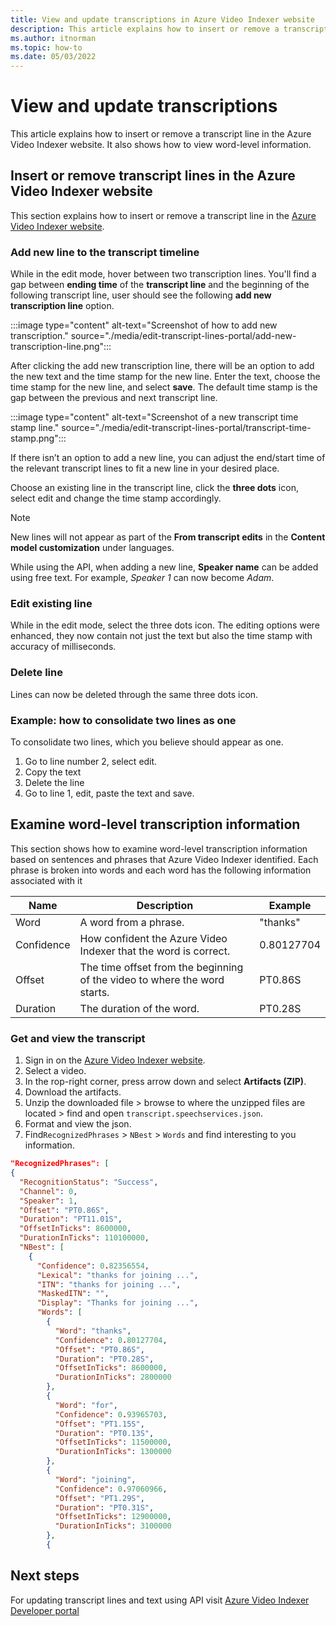 ```yaml
---
title: View and update transcriptions in Azure Video Indexer website 
description: This article explains how to insert or remove a transcript line in the Azure Video Indexer website. It also shows how to view word-level information.
ms.author: itnorman
ms.topic: how-to
ms.date: 05/03/2022
---
```


# View and update transcriptions

This article explains how to insert or remove a transcript line in the Azure Video Indexer website. It also shows how to view word-level information.

## Insert or remove transcript lines in the Azure Video Indexer website 

This section explains how to insert or remove a transcript line in the [Azure Video Indexer website](https://www.videoindexer.ai/).

### Add new line to the transcript timeline 

While in the edit mode, hover between two transcription lines. You'll find a gap between **ending time** of the **transcript line** and the beginning of the following transcript line, user should see the following **add new transcription line** option. 

:::image type="content" alt-text="Screenshot of how to add new transcription." source="./media/edit-transcript-lines-portal/add-new-transcription-line.png":::

After clicking the add new transcription line, there will be an option to add the new text and the time stamp for the new line. Enter the text, choose the time stamp for the new line, and select **save**. The default time stamp is the gap between the previous and next transcript line. 

:::image type="content" alt-text="Screenshot of a new transcript time stamp line." source="./media/edit-transcript-lines-portal/transcript-time-stamp.png":::

If there isn’t an option to add a new line, you can adjust the end/start time of the relevant transcript lines to fit a new line in your desired place. 

Choose an existing line in the transcript line, click the **three dots** icon, select edit and change the time stamp accordingly.

> [!NOTE]
> New lines will not appear as part of the **From transcript edits** in the **Content model customization** under languages. 
>
> While using the API, when adding a new line, **Speaker name** can be added using free text. For example, *Speaker 1* can now become *Adam*. 

### Edit existing line 

While in the edit mode, select the three dots icon. The editing options were enhanced, they now contain not just the text but also the time stamp with accuracy of milliseconds. 

### Delete line 

Lines can now be deleted through the same three dots icon. 

### Example: how to consolidate two lines as one 

To consolidate two lines, which you believe should appear as one. 

1. Go to line number 2, select edit. 
1. Copy the text 
1. Delete the line 
1. Go to line 1, edit, paste the text and save. 

## Examine word-level transcription information

This section shows how to examine word-level transcription information based on sentences and phrases that Azure Video Indexer identified. Each phrase is broken into words and each word has the following information associated with it  

|Name|Description|Example|
|---|---|---|
|Word|A word from a phrase.|"thanks"|
|Confidence|How confident the Azure Video Indexer that the word is correct.|0.80127704|
|Offset|The time offset from the beginning of the video to where the word starts.|PT0.86S|
|Duration|The duration of the word.|PT0.28S|

### Get and view the transcript

1. Sign in on the [Azure Video Indexer website](https://www.videoindexer.ai).
1. Select a video.
1. In the rop-right corner, press arrow down and select **Artifacts (ZIP)**. 
1. Download the artifacts.
1. Unzip the downloaded file > browse to where the unzipped files are located > find and open `transcript.speechservices.json`. 
1. Format and view the json.
1. Find`RecognizedPhrases` > `NBest` > `Words` and find interesting to you information.
   
```json
"RecognizedPhrases": [
{
  "RecognitionStatus": "Success",
  "Channel": 0,
  "Speaker": 1,
  "Offset": "PT0.86S",
  "Duration": "PT11.01S",
  "OffsetInTicks": 8600000,
  "DurationInTicks": 110100000,
  "NBest": [
    {
      "Confidence": 0.82356554,
      "Lexical": "thanks for joining ...",
      "ITN": "thanks for joining ...",
      "MaskedITN": "",
      "Display": "Thanks for joining ...",
      "Words": [
        {
          "Word": "thanks",
          "Confidence": 0.80127704,
          "Offset": "PT0.86S",
          "Duration": "PT0.28S",
          "OffsetInTicks": 8600000,
          "DurationInTicks": 2800000
        },
        {
          "Word": "for",
          "Confidence": 0.93965703,
          "Offset": "PT1.15S",
          "Duration": "PT0.13S",
          "OffsetInTicks": 11500000,
          "DurationInTicks": 1300000
        },
        {
          "Word": "joining",
          "Confidence": 0.97060966,
          "Offset": "PT1.29S",
          "Duration": "PT0.31S",
          "OffsetInTicks": 12900000,
          "DurationInTicks": 3100000
        },
        {

```

## Next steps

For updating transcript lines and text using API visit [Azure Video Indexer Developer portal](https://aka.ms/avam-dev-portal)
